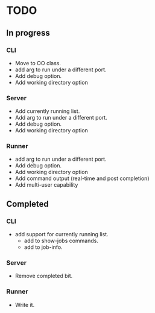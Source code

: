 # TODO

## In progress

### CLI
  * Move to OO class.
  * add arg to run under a different port.
  * Add debug option.
  * Add working directory option

### Server
  * Add currently running list.
  * Add arg to run under a different port.
  * Add debug option.
  * Add working directory option


### Runner
  * add arg to run under a different port.
  * Add debug option.
  * Add working directory option
  * Add command output (real-time and post completion)
  * Add multi-user capability

## Completed

### CLI
* add support for currently running list.
  * add to show-jobs commands.
  * add to job-info.

### Server
  * Remove completed bit.

### Runner
  * Write it.
